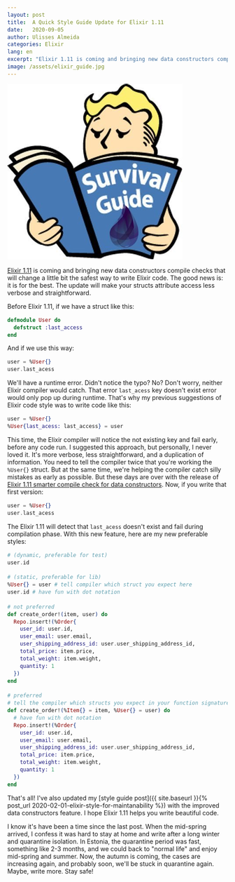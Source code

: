 ```yaml
---
layout: post
title:  A Quick Style Guide Update for Elixir 1.11
date:   2020-09-05
author: Ulisses Almeida
categories: Elixir
lang: en
excerpt: "Elixir 1.11 is coming and bringing new data constructors compile checks that will change a little bit the safest way to write Elixir code. The good news is: it is for the best. The update will make your structs attribute access less verbose and straightforward."
image: /assets/elixir_guide.jpg
---
```


![elixir_guide](/assets/elixir_guide.jpg)

[Elixir 1.11](https://github.com/elixir-lang/elixir/blob/master/CHANGELOG.md#changelog-for-elixir-v111) is coming and bringing new data constructors compile checks that will change a little bit the safest way to write Elixir code. The good news is: it is for the best. The update will make your structs attribute access less verbose and straightforward.

Before Elixir 1.11, if we have a struct like this:

```elixir
defmodule User do
  defstruct :last_access
end
```

And if we use this way:

```elixir
user = %User{}
user.last_acess
```

We'll have a runtime error. Didn't notice the typo? No? Don't worry, neither Elixir compiler would catch. That error `last_acess` key doesn't exist error would only pop up during runtime. That's why my previous suggestions of Elixir code style was to write code like this:

```elixir
user = %User{}
%User{last_acess: last_access} = user
```

This time, the Elixir compiler will notice the not existing key and fail early, before any code run. I suggested this approach, but personally, I never loved it. It's more verbose, less straightforward, and a duplication of information. You need to tell the compiler twice that you're working the `%User{}` struct. But at the same time, we're helping the compiler catch silly mistakes as early as possible. But these days are over with the release of [Elixir 1.11 smarter compile check for data constructors](https://github.com/elixir-lang/elixir/blob/master/CHANGELOG.md#compiler-checks-data-constructors). Now, if you write that
first version:

```elixir
user = %User{}
user.last_acess
```

The Elixir 1.11 will detect that `last_acess` doesn't exist and fail during compilation phase. With this new feature, here are my new preferable styles:

```elixir
# (dynamic, preferable for test)
user.id

# (static, preferable for lib)
%User{} = user # tell compiler which struct you expect here
user.id # have fun with dot notation

# not preferred
def create_order!(item, user) do
  Repo.insert!(%Order{
    user_id: user.id,
    user_email: user.email,
    user_shipping_address_id: user.user_shipping_address_id,
    total_price: item.price,
    total_weight: item.weight,
    quantity: 1
  })
end

# preferred
# tell the compiler which structs you expect in your function signature
def create_order!(%Item{} = item, %User{} = user) do
  # have fun with dot notation
  Repo.insert!(%Order{
    user_id: user.id,
    user_email: user.email,
    user_shipping_address_id: user.user_shipping_address_id,
    total_price: item.price,
    total_weight: item.weight,
    quantity: 1
  })
end
```

That's all! I've also updated my [style guide post]({{ site.baseurl }}{% post_url 2020-02-01-elixir-style-for-maintanability %}) with the improved data constructors feature. I hope Elixir 1.11 helps you write beautiful code.

I know it's have been a time since the last post. When the mid-spring arrived, I confess it was hard to stay at home and write after a long winter and quarantine isolation. In Estonia, the quarantine period was fast, something like 2-3 months, and we could back to "normal life" and enjoy mid-spring and summer. Now, the autumn is coming, the cases are increasing again, and probably soon, we'll be stuck in quarantine again. Maybe, write more. Stay safe!
